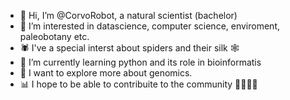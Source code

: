 - 👋 Hi, I’m @CorvoRobot, a natural scientist (bachelor) 
- 👀 I’m interested in datascience, computer science, enviroment, paleobotany etc.
- 🕷️ I've a special interst about spiders and their silk 🕸️
- 🌱 I’m currently learning python and its role in bioinformatis
- 🧬 I want to explore more about genomics.
- 📊 I hope to be able to contribuite to the community
🐍🔬🧪🌿

<!---
CorvoRobot/CorvoRobot is a ✨ special ✨ repository because its `README.md` (this file) appears on your GitHub profile.
You can click the Preview link to take a look at your changes.
--->
